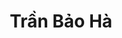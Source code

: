 ---
layout: album_gallery
resource: instagram
title: "Trần Bảo Hà"
description: "Instagram albums of Trần Bảo Hà</br>. Username: baohatran704"
active: gallery
images:
- image_path: /baohatran704/-1/20200301_171516_87637750_955798404816740_8311643506606133696_n.jpg
  gallery-folder: /gallery/baohatran704/-1/
  gallery-name: -1
  gallery-date: April 2025
- image_path: /baohatran704/0/20201029_130842_122792483_3482534641824465_4884408155318084608_n.jpg
  gallery-folder: /gallery/baohatran704/0/
  gallery-name: 0
  gallery-date: April 2025
- image_path: /baohatran704/1/20200104_073754_79316213_192993401877481_3944945844966202248_n.jpg
  gallery-folder: /gallery/baohatran704/1/
  gallery-name: 1
  gallery-date: April 2025
- image_path: /baohatran704/2/20200423_094248_94068497_162273398453628_8940474526491259928_n.jpg
  gallery-folder: /gallery/baohatran704/2/
  gallery-name: 2
  gallery-date: April 2025
- image_path: /baohatran704/3/20190624_104641_64988967_2442007756028068_1317267639961269148_n.jpg
  gallery-folder: /gallery/baohatran704/3/
  gallery-name: 3
  gallery-date: April 2025
- image_path: /baohatran704/4/20190328_190929_53821043_2439168506106086_8244535560120509458_n.jpg
  gallery-folder: /gallery/baohatran704/4/
  gallery-name: 4
  gallery-date: April 2025
- image_path: /baohatran704/5/20200205_185321_84116137_874185113036838_5122181322847985400_n.jpg
  gallery-folder: /gallery/baohatran704/5/
  gallery-name: 5
  gallery-date: April 2025
- image_path: /baohatran704/6/20220226_085157_274696215_320657623445701_3066433700524394907_n.jpg
  gallery-folder: /gallery/baohatran704/6/
  gallery-name: 6
  gallery-date: April 2025
- image_path: /baohatran704/7/20230727_104001_363769563_18358318045070502_4745295964752223093_n.jpg
  gallery-folder: /gallery/baohatran704/7/
  gallery-name: 7
  gallery-date: April 2025
---